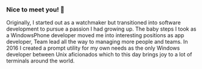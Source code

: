 ### Nice to meet you! 👋

Originally, I started out as a watchmaker but transitioned into software development to pursue a passion I had growing up. The baby steps I took as a WindowsPhone developer moved me into interesting positions as app developer, Team lead all the way to managing more people and teams. In 2016 I created a prompt utility for my own needs as the only Windows developer between Unix aficionados which to this day brings joy to a lot of terminals around the world.
